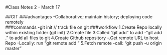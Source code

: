 #Class Notes 2 - March 17

##GIT
###advantages
-Collaborative; maintain history; deploying code remotely\
###commands
-git init // track file on git
###workflow
1.Create Repo locally within existing folder (git init)
2.Create file <filename>
3.Called “git add” to add <filename>
-“git add .” to add all files to git
4.Create Github repository
-.Get remote URL to host Repo
-Locally: run “git remote add <github clone URL>”
5.Fetch remote
-call: “git push -u origin master”




